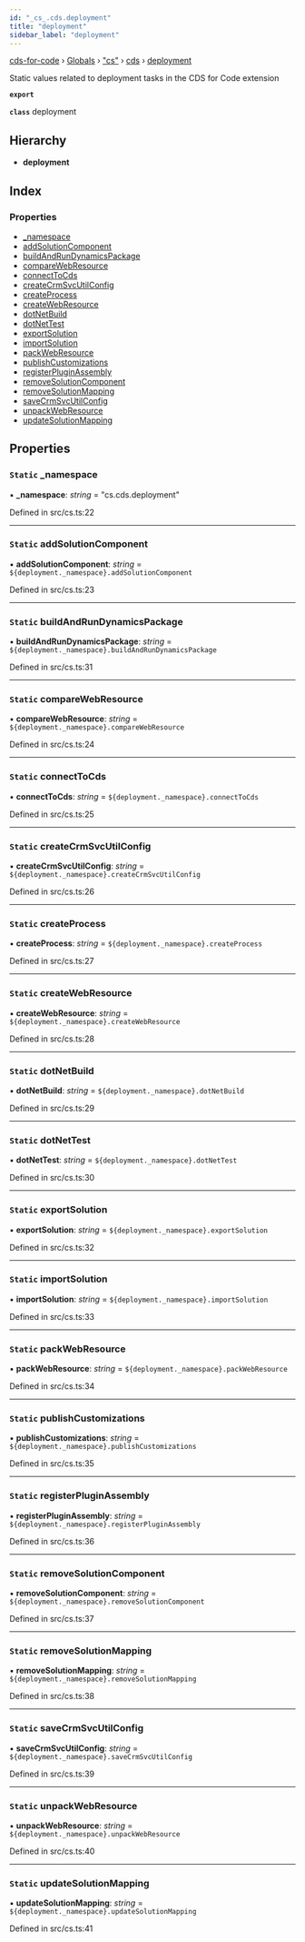 ```yaml
---
id: "_cs_.cds.deployment"
title: "deployment"
sidebar_label: "deployment"
---
```


[cds-for-code](../index.md) › [Globals](../globals.md) › ["cs"](../modules/_cs_.md) › [cds](../modules/_cs_.cds.md) › [deployment](_cs_.cds.deployment.md)

Static values related to deployment tasks in the CDS for Code extension

**`export`** 

**`class`** deployment

## Hierarchy

* **deployment**

## Index

### Properties

* [_namespace](_cs_.cds.deployment.md#static-_namespace)
* [addSolutionComponent](_cs_.cds.deployment.md#static-addsolutioncomponent)
* [buildAndRunDynamicsPackage](_cs_.cds.deployment.md#static-buildandrundynamicspackage)
* [compareWebResource](_cs_.cds.deployment.md#static-comparewebresource)
* [connectToCds](_cs_.cds.deployment.md#static-connecttocds)
* [createCrmSvcUtilConfig](_cs_.cds.deployment.md#static-createcrmsvcutilconfig)
* [createProcess](_cs_.cds.deployment.md#static-createprocess)
* [createWebResource](_cs_.cds.deployment.md#static-createwebresource)
* [dotNetBuild](_cs_.cds.deployment.md#static-dotnetbuild)
* [dotNetTest](_cs_.cds.deployment.md#static-dotnettest)
* [exportSolution](_cs_.cds.deployment.md#static-exportsolution)
* [importSolution](_cs_.cds.deployment.md#static-importsolution)
* [packWebResource](_cs_.cds.deployment.md#static-packwebresource)
* [publishCustomizations](_cs_.cds.deployment.md#static-publishcustomizations)
* [registerPluginAssembly](_cs_.cds.deployment.md#static-registerpluginassembly)
* [removeSolutionComponent](_cs_.cds.deployment.md#static-removesolutioncomponent)
* [removeSolutionMapping](_cs_.cds.deployment.md#static-removesolutionmapping)
* [saveCrmSvcUtilConfig](_cs_.cds.deployment.md#static-savecrmsvcutilconfig)
* [unpackWebResource](_cs_.cds.deployment.md#static-unpackwebresource)
* [updateSolutionMapping](_cs_.cds.deployment.md#static-updatesolutionmapping)

## Properties

### `Static` _namespace

▪ **_namespace**: *string* = "cs.cds.deployment"

Defined in src/cs.ts:22

___

### `Static` addSolutionComponent

▪ **addSolutionComponent**: *string* = `${deployment._namespace}.addSolutionComponent`

Defined in src/cs.ts:23

___

### `Static` buildAndRunDynamicsPackage

▪ **buildAndRunDynamicsPackage**: *string* = `${deployment._namespace}.buildAndRunDynamicsPackage`

Defined in src/cs.ts:31

___

### `Static` compareWebResource

▪ **compareWebResource**: *string* = `${deployment._namespace}.compareWebResource`

Defined in src/cs.ts:24

___

### `Static` connectToCds

▪ **connectToCds**: *string* = `${deployment._namespace}.connectToCds`

Defined in src/cs.ts:25

___

### `Static` createCrmSvcUtilConfig

▪ **createCrmSvcUtilConfig**: *string* = `${deployment._namespace}.createCrmSvcUtilConfig`

Defined in src/cs.ts:26

___

### `Static` createProcess

▪ **createProcess**: *string* = `${deployment._namespace}.createProcess`

Defined in src/cs.ts:27

___

### `Static` createWebResource

▪ **createWebResource**: *string* = `${deployment._namespace}.createWebResource`

Defined in src/cs.ts:28

___

### `Static` dotNetBuild

▪ **dotNetBuild**: *string* = `${deployment._namespace}.dotNetBuild`

Defined in src/cs.ts:29

___

### `Static` dotNetTest

▪ **dotNetTest**: *string* = `${deployment._namespace}.dotNetTest`

Defined in src/cs.ts:30

___

### `Static` exportSolution

▪ **exportSolution**: *string* = `${deployment._namespace}.exportSolution`

Defined in src/cs.ts:32

___

### `Static` importSolution

▪ **importSolution**: *string* = `${deployment._namespace}.importSolution`

Defined in src/cs.ts:33

___

### `Static` packWebResource

▪ **packWebResource**: *string* = `${deployment._namespace}.packWebResource`

Defined in src/cs.ts:34

___

### `Static` publishCustomizations

▪ **publishCustomizations**: *string* = `${deployment._namespace}.publishCustomizations`

Defined in src/cs.ts:35

___

### `Static` registerPluginAssembly

▪ **registerPluginAssembly**: *string* = `${deployment._namespace}.registerPluginAssembly`

Defined in src/cs.ts:36

___

### `Static` removeSolutionComponent

▪ **removeSolutionComponent**: *string* = `${deployment._namespace}.removeSolutionComponent`

Defined in src/cs.ts:37

___

### `Static` removeSolutionMapping

▪ **removeSolutionMapping**: *string* = `${deployment._namespace}.removeSolutionMapping`

Defined in src/cs.ts:38

___

### `Static` saveCrmSvcUtilConfig

▪ **saveCrmSvcUtilConfig**: *string* = `${deployment._namespace}.saveCrmSvcUtilConfig`

Defined in src/cs.ts:39

___

### `Static` unpackWebResource

▪ **unpackWebResource**: *string* = `${deployment._namespace}.unpackWebResource`

Defined in src/cs.ts:40

___

### `Static` updateSolutionMapping

▪ **updateSolutionMapping**: *string* = `${deployment._namespace}.updateSolutionMapping`

Defined in src/cs.ts:41

